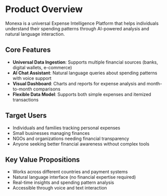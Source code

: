 # Product Overview

Monexa is a universal Expense Intelligence Platform that helps individuals understand their spending patterns through AI-powered analysis and natural language interaction.

## Core Features
- **Universal Data Ingestion**: Supports multiple financial sources (banks, digital wallets, e-commerce)
- **AI Chat Assistant**: Natural language queries about spending patterns with voice support
- **Visual Dashboard**: Charts and reports for expense analysis and month-to-month comparisons
- **Flexible Data Model**: Supports both simple expenses and itemized transactions

## Target Users
- Individuals and families tracking personal expenses
- Small businesses managing finances
- NGOs and organizations needing financial transparency
- Anyone seeking better financial awareness without complex tools

## Key Value Propositions
- Works across different countries and payment systems
- Natural language interface (no financial expertise required)
- Real-time insights and spending pattern analysis
- Accessible through voice and text interaction